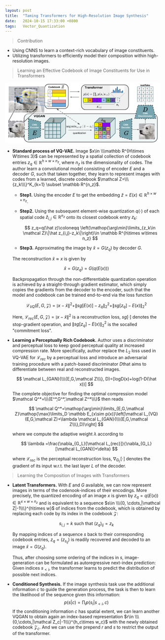 ```yaml
---
layout: post
title:  "Taming Transformers for High-Resolution Image Synthesis"
date:   2024-10-15 17:33:00 +0800
tags:   Vector_Quantization
---
```


> Contribution

+ Using CNNS to learn a context-rich vocabulary of image constituents.
+ Utilizing transformers to efficiently model their composition within high-resolution images.

> Learning an Effective Codebook of Image Constituents for Use in Transformers

![VQGAN_summarized](https://raw.githubusercontent.com/Sk4Dl/Learning/refs/heads/master/images/VQGAN_summarized.png)

+ **Standard process of VQ-VAE.** Image $x\in \\\mathbb R^{H\times W\times 3}$ can be represented by a spatial collection of codebook entries $z_q\in \mathbb R^{h\times w\times n_z}$, where $n_z$ is the dimensionality of codes. The author learn a convolutional model consisting of encoder $E$ and a decoder $G$, such that taken together, they learn to represent images with codes from a learned, discrete codebook $\mathcal Z=\\\{z_k\\\}^K_{k=1} \subset \mathbb R^{n_z}$.

  + **Step1.** Using the encoder $E$ to get the embedding $\hat z=E(x)\in \mathbb R^{h\times w\times n_z}$.

  + **Step2.** Using the subsequent element-wise quantization $q(\cdot)$ of each spatial code $\hat z_{i,j}\in \mathbb R^{n_z}$ onto its closest codebook entry $z_k$:


    $$
    z_q=q(\hat z)\coloneqq \left(\mathop{\arg\min}\limits_{z_k\in \mathcal Z}\|\hat z_{i,j}-z_k\|\right)\in \mathbb R^{h\times w\times n_z}
    $$


  + **Step3.** Approximating the image by $\hat x=G(z_q)$ by decoder $G$​.
  
  The reconstruction $\hat x \approx x$​ is given by
  
  
  $$
  \hat x=G(z_q)=G(q(E(x)))
  $$


  Backpropagation through the non-differentiable quantization operation is achieved by a straight-through gradient estimator, which simply copies the gradients from the decoder to the encoder, such that the model and codebook can be trained end-to-end via the loss function
  
  
  $$
  \mathcal L_{VQ}(E,G,\mathcal Z)=\|x-\hat x\|^2+\|sg[E(x)]-z_q\|^2_2+\|sg[z_q]-E(x)\|^2_2
  $$


  Here, $\mathcal L_{rec}(E,G,\mathcal Z)=\|x-\hat x\|^2$ is a reconstruction loss, $sg[\cdot]$ denotes the stop-gradient operation, and $\|sg[z_q]-E(x)\|^2_2$ is the socalled "commitment loss".
  
+ **Learning a Perceptually Rich Codebook.** Author uses a discriminator and perceptual loss to keep good perceptual quality at increased compression rate. More specifically, author replace the $L_2$ loss used in VQ-VAE for $\mathcal L_{rec}$ by a perceptual loss and introduce an adversarial training procedure with a patch-based discriminator $D$​ that aims to differentiate between real and reconstructed images.

  
  $$
  \mathcal L_{GAN}(\\\{E,G,\mathcal Z\\\}, D)=[logD(x)+log(1-D(\hat x))]
  $$

  
  The complete objective for finding the optimal compression model $\mathcal Q^*=\\\{E^*,G^*,\mathcal Z^*\\\}$​ then reads

  
  $$
  \mathcal Q^*=\mathop{\arg\min}\limits_{E,G,\mathcal Z}\mathop{\max}\limits_D \mathbb E_{x\sim p(x)}\left[\mathcal L_{VQ}(E,G,\mathcal Z)+\lambda \mathcal L_{GAN}(\\\{E,G,\mathcal Z\\\},D)\right]
  $$

  
  where we compute the adaptive weight $\lambda$ according to

  
  $$
  \lambda =\frac{\nabla_{G_L}[\mathcal L_{rec}]}{\nabla_{G_L}[\mathcal L_{GAN}]+\delta}
  $$

  
  where $\mathcal L_{rec}$ is the perceptual reconstruction loss, $\nabla_{G_L}[\cdot]$ denotes the gradient of its input w.r.t. the last layer $L$ of the decoder.

> Learning the Composition of Images with Transformers

+ **Latent Transformers.** With $E$ and $G$ available, we can now represent images in terms of the codenook-indices of their encodings. More precisely, the quantized encoding of an image $x$ is given by $z_q=q(E(x)) \in \mathbb R^{x\times w\times n_z}$ and is equivalent to a sequence $s\in \\\{0, \cdots,|\mathcal Z|-1\\\}^{h\times w}$ of indices from the codebook, which is obtained by replacing each code by its index in the codebook $\mathcal Z$:

  
  $$
  s_{i,j}=k \text{ such that } (z_q)_{ij}=z_k
  $$


  By mapping indices of a sequence $s$ back to their corresponding codebook entries, $z_q=\left(z_{s_{ij}}\right)$ is readily recovered and decoded to an image $\hat x=G(z_q)$.

  Thus, after choosing some ordering of the indices in $s$, image-generation can be formulated as autoregressive next-index prediction: Given indices $s_{<i}$​, the transformer learns to predict the distribution of possible next indices.

+ **Conditioned Synthesis.** If the image synthesis task use the additional information $c$ to guide the generation process, the task is then to learn the likelihood of the sequence given this information:
  $$
  p(s|c)=\prod_ip(s_i|s_{<i}, c)
  $$
  If the conditioning information $c$ has spatial extent, we can learn another VQGAN to obtain again an index-based representation $r\in \\\{0,\cdots,|\mathcal Z_c|-1\\\}^{h_c\times w_c}$ with the newly obtained codebook $\mathcal Z_c$. And we can use the prepend $r$ and $s$ to restrict the output of the transformer.
